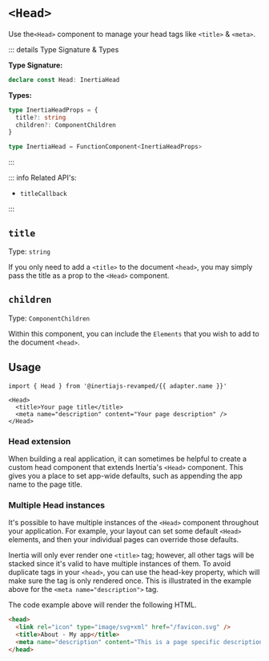 <script setup lang="ts">
import { useRoute } from 'vitepress'
import { useIntegration } from '@/theme/composables/useIntegrations'

const route = useRoute()
const urlParts = route.path.slice(1).split('/')
const adapter = useIntegration(urlParts[1])
</script>

# `<Head>` <Badge type="tip" text="component" />

Use the`<Head>` component to manage your head tags like `<title>` & `<meta>`.

::: details Type Signature & Types

**Type Signature:**

```typescript
declare const Head: InertiaHead
```

**Types:**

```typescript
type InertiaHeadProps = {
  title?: string
  children?: ComponentChildren
}

type InertiaHead = FunctionComponent<InertiaHeadProps>
```

:::

::: info Related API's:

- `titleCallback`

:::

## `title`

Type: `string`

If you only need to add a `<title>` to the document `<head>`, you may simply pass the title as a prop to the `<Head>` component.

## `children`

Type: `ComponentChildren`

Within this component, you can include the `Elements` that you wish to add to the document `<head>`.

## Usage

```tsx-vue
import { Head } from '@inertiajs-revamped/{{ adapter.name }}'

<Head>
  <title>Your page title</title>
  <meta name="description" content="Your page description" />
</Head>
```

### Head extension

When building a real application, it can sometimes be helpful to create a custom head component that extends Inertia's `<Head>` component. This gives you a place to set app-wide defaults, such as appending the app name to the page title.

<AdapterWrapper :adapter="adapter.name">
  <template #preact>

::: code-group

```tsx [resources/components/head.tsx]
import { Head as InertiaHead } from '@inertiajs-revamped/preact'

const Head = ({ title, children }) => {
  return (
    <InertiaHead>
      <title>{title ? `${title} - My App` : 'My App'}</title>
      {children}
    </InertiaHead>
  )
}

export default Site
```

:::

  </template>
  <template #react>

::: code-group

```tsx [resources/components/head.tsx]
import { Head as InertiaHead } from '@inertiajs-revamped/react'

const Head = ({ title, children }) => {
  return (
    <InertiaHead>
      <title>{title ? `${title} - My App` : 'My App'}</title>
      {children}
    </InertiaHead>
  )
}

export default Site
```

:::

  </template>
  <template #vue>

::: code-group

```vue [resources/components/head.vue]
<script setup>
import { Head } from '@inertiajs-revamped/vue'

defineProps({ title: String })
</script>

<template>
  <Head :title="title ? `${title} - My App` : 'My App'">
    <slot />
  </Head>
</template>
```

:::

  </template>
</AdapterWrapper>

### Multiple Head instances

It's possible to have multiple instances of the `<Head>` component throughout your application. For example, your layout can set some default `<Head>` elements, and then your individual pages can override those defaults.

<AdapterWrapper :adapter="adapter.name">
  <template #preact>

::: code-group

```tsx [resources/layouts/layout.tsx]
import { Head } from '@inertiajs-revamped/preact'

<Head>
  <title>My app</title>
  <meta
    head-key="description"
    name="description"
    content="This is the default description"
  />
  <link rel="icon" type="image/svg+xml" href="/favicon.svg" />
</Head>
```

```tsx [resources/pages/about.tsx]
import { Head } from '@inertiajs-revamped/preact'

<Head>
  <title>About - My app</title>
  <meta
    head-key="description"
    name="description"
    content="This is a page specific description"
  />
</Head>
```

:::

  </template>
  <template #react>

::: code-group

```tsx [resources/layouts/layout.tsx]
import { Head } from '@inertiajs-revamped/react'

<Head>
  <title>My app</title>
  <meta
    head-key="description"
    name="description"
    content="This is the default description"
  />
  <link rel="icon" type="image/svg+xml" href="/favicon.svg" />
</Head>
```

```tsx [resources/pages/about.tsx]
import { Head } from '@inertiajs-revamped/react'

<Head>
  <title>About - My app</title>
  <meta
    head-key="description"
    name="description"
    content="This is a page specific description"
  />
</Head>
```

:::

  </template>
  <template #vue>

::: code-group

```tsx [resources/layouts/layout.vue]
import { Head } from '@inertiajs-revamped/vue'

<Head>
  <title>My app</title>
  <meta
    head-key="description"
    name="description"
    content="This is the default description"
  />
  <link rel="icon" type="image/svg+xml" href="/favicon.svg" />
</Head>
```

```tsx [resources/pages/about.vue]
import { Head } from '@inertiajs-revamped/vue'

<Head>
  <title>About - My app</title>
  <meta
    head-key="description"
    name="description"
    content="This is a page specific description"
  />
</Head>
```

:::

  </template>
</AdapterWrapper>

Inertia will only ever render one `<title>` tag; however, all other tags will be stacked since it's valid to have multiple instances of them. To avoid duplicate tags in your `<head>`, you can use the head-key property, which will make sure the tag is only rendered once. This is illustrated in the example above for the `<meta name="description">` tag.

The code example above will render the following HTML.

```html
<head>
  <link rel="icon" type="image/svg+xml" href="/favicon.svg" />
  <title>About - My app</title>
  <meta name="description" content="This is a page specific description" />
</head>
```

